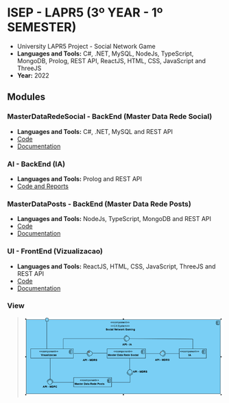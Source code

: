 # ISEP - LAPR5 (3º YEAR - 1º SEMESTER)

* University LAPR5 Project - Social Network Game
* **Languages and Tools:** C#, .NET, MySQL, NodeJs, TypeScript, MongoDB, Prolog, REST API, ReactJS, HTML, CSS, JavaScript and ThreeJS
* **Year:** 2022

## Modules

### MasterDataRedeSocial - BackEnd (Master Data Rede Social)
* **Languages and Tools:** C#, .NET, MySQL and REST API
* [Code](MasterDataRedeSocial)
* [Documentation](WikiMasterDataRedeSocial)

### AI - BackEnd (IA)
* **Languages and Tools:** Prolog and REST API
* [Code and Reports](AI)

### MasterDataPosts - BackEnd (Master Data Rede Posts)
* **Languages and Tools:** NodeJs, TypeScript, MongoDB and REST API
* [Code](MasterDataPosts)
* [Documentation](WikiMasterDataPosts)

### UI - FrontEnd (Vizualizacao)
* **Languages and Tools:** ReactJS, HTML, CSS, JavaScript, ThreeJS and REST API
* [Code](UI)
* [Documentation](WikiUI)

### View
> <img src="https://github.com/GJordao12/ISEP-LAPR5/blob/main/modules.png" />
